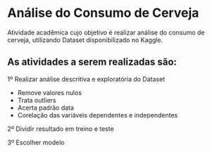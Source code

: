 # Análise do Consumo de Cerveja
Atividade acadêmica cujo objetivo é realizar análise do consumo de cerveja, utilizando Dataset disponibilizado no Kaggle.

## As atividades a serem realizadas são:

1º Realizar análise descritiva e exploratória do Dataset

- Remove valores nulos
- Trata outliers
- Acerta padrão data
- Corelação das variáveis dependentes e independentes

2º Dividir resultado em treino e teste

3º Escolher modelo
